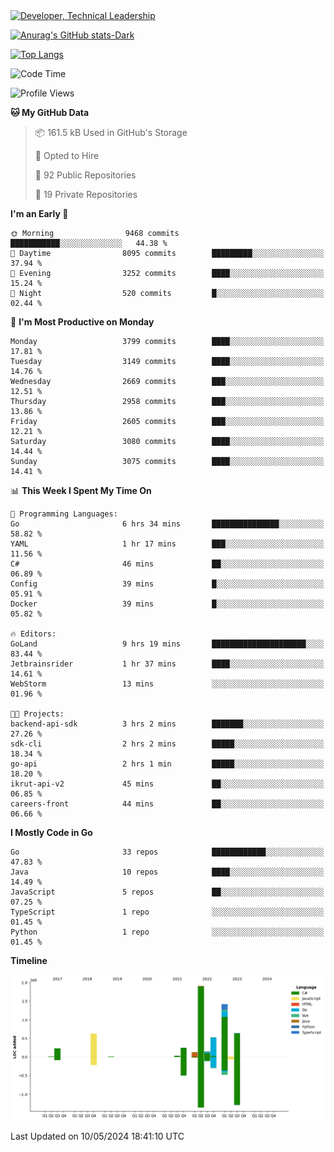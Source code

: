 <div>
  <a href="https://www.linkedin.com/in/arielpineiro/" target="_blank" rel="nofollow noopener noreferrer">
    <img src="https://img.shields.io/badge/-LinkedIn-%230077B5?style=for-the-badge&logo=linkedin&logoColor=white" alt="Developer, Technical Leadership" title="Ariel Piñeiro">
  </a>
</div>

[![Anurag's GitHub stats-Dark](https://github-readme-stats.vercel.app/api?username=arielsrv&show_icons=true&theme=dark#gh-dark-mode-only)](https://github.com/anuraghazra/github-readme-stats#gh-dark-mode-only)

[![Top Langs](https://github-readme-stats.vercel.app/api/top-langs/?username=arielsrv&layout=compact&langs_count=10&theme=dark#gh-dark-mode-only)](https://github.com/anuraghazra/github-readme-stats&theme=dark#gh-dark-mode-only)

<!--START_SECTION:waka-->
![Code Time](http://img.shields.io/badge/Code%20Time-879%20hrs%2027%20mins-blue)

![Profile Views](http://img.shields.io/badge/Profile%20Views-0-blue)

**🐱 My GitHub Data** 

> 📦 161.5 kB Used in GitHub's Storage 
 > 
> 💼 Opted to Hire
 > 
> 📜 92 Public Repositories 
 > 
> 🔑 19 Private Repositories 
 > 
**I'm an Early 🐤** 

```text
🌞 Morning                9468 commits        ███████████░░░░░░░░░░░░░░   44.38 % 
🌆 Daytime                8095 commits        █████████░░░░░░░░░░░░░░░░   37.94 % 
🌃 Evening                3252 commits        ████░░░░░░░░░░░░░░░░░░░░░   15.24 % 
🌙 Night                  520 commits         █░░░░░░░░░░░░░░░░░░░░░░░░   02.44 % 
```
📅 **I'm Most Productive on Monday** 

```text
Monday                   3799 commits        ████░░░░░░░░░░░░░░░░░░░░░   17.81 % 
Tuesday                  3149 commits        ████░░░░░░░░░░░░░░░░░░░░░   14.76 % 
Wednesday                2669 commits        ███░░░░░░░░░░░░░░░░░░░░░░   12.51 % 
Thursday                 2958 commits        ███░░░░░░░░░░░░░░░░░░░░░░   13.86 % 
Friday                   2605 commits        ███░░░░░░░░░░░░░░░░░░░░░░   12.21 % 
Saturday                 3080 commits        ████░░░░░░░░░░░░░░░░░░░░░   14.44 % 
Sunday                   3075 commits        ████░░░░░░░░░░░░░░░░░░░░░   14.41 % 
```


📊 **This Week I Spent My Time On** 

```text
💬 Programming Languages: 
Go                       6 hrs 34 mins       ███████████████░░░░░░░░░░   58.82 % 
YAML                     1 hr 17 mins        ███░░░░░░░░░░░░░░░░░░░░░░   11.56 % 
C#                       46 mins             ██░░░░░░░░░░░░░░░░░░░░░░░   06.89 % 
Config                   39 mins             █░░░░░░░░░░░░░░░░░░░░░░░░   05.91 % 
Docker                   39 mins             █░░░░░░░░░░░░░░░░░░░░░░░░   05.82 % 

🔥 Editors: 
GoLand                   9 hrs 19 mins       █████████████████████░░░░   83.44 % 
Jetbrainsrider           1 hr 37 mins        ████░░░░░░░░░░░░░░░░░░░░░   14.61 % 
WebStorm                 13 mins             ░░░░░░░░░░░░░░░░░░░░░░░░░   01.96 % 

🐱‍💻 Projects: 
backend-api-sdk          3 hrs 2 mins        ███████░░░░░░░░░░░░░░░░░░   27.26 % 
sdk-cli                  2 hrs 2 mins        █████░░░░░░░░░░░░░░░░░░░░   18.34 % 
go-api                   2 hrs 1 min         █████░░░░░░░░░░░░░░░░░░░░   18.20 % 
ikrut-api-v2             45 mins             ██░░░░░░░░░░░░░░░░░░░░░░░   06.85 % 
careers-front            44 mins             ██░░░░░░░░░░░░░░░░░░░░░░░   06.66 % 
```

**I Mostly Code in Go** 

```text
Go                       33 repos            ████████████░░░░░░░░░░░░░   47.83 % 
Java                     10 repos            ████░░░░░░░░░░░░░░░░░░░░░   14.49 % 
JavaScript               5 repos             ██░░░░░░░░░░░░░░░░░░░░░░░   07.25 % 
TypeScript               1 repo              ░░░░░░░░░░░░░░░░░░░░░░░░░   01.45 % 
Python                   1 repo              ░░░░░░░░░░░░░░░░░░░░░░░░░   01.45 % 
```



**Timeline**

![Lines of Code chart](https://raw.githubusercontent.com/arielsrv/arielsrv/main/assets/bar_graph.png)


 Last Updated on 10/05/2024 18:41:10 UTC
<!--END_SECTION:waka-->
